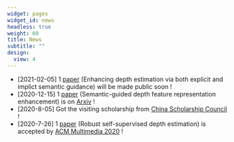 ```yaml
---
widget: pages
widget_id: news
headless: true
weight: 60
title: News
subtitle: ""
design:
  view: 4
---
```

* [2021-02-05] 1 [paper](../publication/SemDepth/) (Enhancing depth estimation via both explicit and implict semantic guidance) will be made public soon !
* [2020-12-15] 1 [paper](../publication/SEEDepth/) (Semantic-guided depth feature representation enhancement) is on [Arxiv](https://arxiv.org/abs/2012.08048) !
* [2020-8-05] Got the visiting scholarship from [China Scholarship Council](https://www.csc.edu.cn/) !
* [2020-7-26] 1 [paper](../publication/depthDCE/) (Robust self-supervised depth estimation) is accepted by [ACM Multimedia 2020](https://2020.acmmm.org/) !
